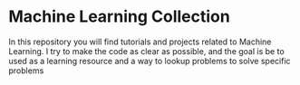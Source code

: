 # Machine Learning Collection
 In this repository you will find tutorials and projects related to Machine Learning. I try to make the code as clear as possible, and the goal is be to used as a learning resource and a way to lookup problems to solve specific problems
